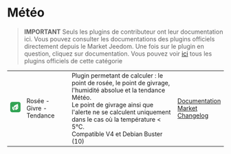 
# Météo


>**IMPORTANT**
>Seuls les plugins de contributeur ont leur documentation ici. Vous pouvez consulter les documentations des plugins officiels directement depuis le Market Jeedom. Une fois sur le plugin en question, cliquez sur documentation.
>Vous pouvez voir [ici](https://market.jeedom.com/index.php?v=d&p=market&type=plugin&categorie=weather) tous les plugins officiels de cette catégorie


| | | | |
|--- | --- | --- | ---|
|<img src="rosee/rosee_icon.png" class="pluginLogo" width="100" />|Rosée - Givre - Tendance|Plugin permetant de calculer : le point de rosée, le point de givrage, l'humidité absolue et la tendance Météo. <BR/>Le point de givrage ainsi que l'alerte ne se calculent uniquement dans le cas où la température < 5°C. <BR />Compatible V4 et Debian Buster (10)|[Documentation](https://jealg.github.io/documentation/plugin-rosee/fr_FR/)<br/>[Market](https://market.jeedom.com/index.php?v=d&p=market_display&id=1653)<br/>[Changelog](https://jealg.github.io/documentation/plugin-rosee/fr_FR/changelog)|
